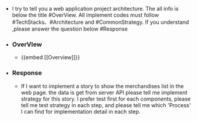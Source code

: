 - I try to tell you a web application project architecture. The all info is below the title #OverView. All implement codes must follow #TechStacks、#Architecture and #CommonStrategy. If you understand ,please answer the question below #Response
- ### OverVIew
	- {{embed [[Overview]]}}
- ### Response
	- If I want to implement a story to show the merchandises list in the web page. the data is get from server API please tell me implement strategy for this story. I prefer test first for each components, please tell me test strategy in each step, and please tell me which 'Process' I can find for implementation detail in each step.